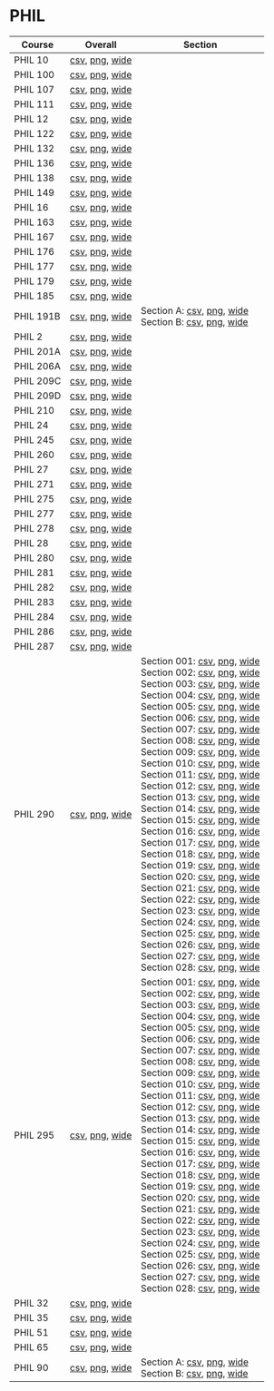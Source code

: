# PHIL

| Course | Overall | Section |
| ------ | ------- | ------- |
| PHIL 10 | [csv](https://github.com/UCSD-Historical-Enrollment-Data/2025Winter/blob/main/overall/PHIL%2010.csv), [png](https://raw.githubusercontent.com/UCSD-Historical-Enrollment-Data/2025Winter/main/plot_overall/PHIL%2010.png), [wide](https://raw.githubusercontent.com/UCSD-Historical-Enrollment-Data/2025Winter/main/plot_overall_wide/PHIL%2010.png) |  |
| PHIL 100 | [csv](https://github.com/UCSD-Historical-Enrollment-Data/2025Winter/blob/main/overall/PHIL%20100.csv), [png](https://raw.githubusercontent.com/UCSD-Historical-Enrollment-Data/2025Winter/main/plot_overall/PHIL%20100.png), [wide](https://raw.githubusercontent.com/UCSD-Historical-Enrollment-Data/2025Winter/main/plot_overall_wide/PHIL%20100.png) |  |
| PHIL 107 | [csv](https://github.com/UCSD-Historical-Enrollment-Data/2025Winter/blob/main/overall/PHIL%20107.csv), [png](https://raw.githubusercontent.com/UCSD-Historical-Enrollment-Data/2025Winter/main/plot_overall/PHIL%20107.png), [wide](https://raw.githubusercontent.com/UCSD-Historical-Enrollment-Data/2025Winter/main/plot_overall_wide/PHIL%20107.png) |  |
| PHIL 111 | [csv](https://github.com/UCSD-Historical-Enrollment-Data/2025Winter/blob/main/overall/PHIL%20111.csv), [png](https://raw.githubusercontent.com/UCSD-Historical-Enrollment-Data/2025Winter/main/plot_overall/PHIL%20111.png), [wide](https://raw.githubusercontent.com/UCSD-Historical-Enrollment-Data/2025Winter/main/plot_overall_wide/PHIL%20111.png) |  |
| PHIL 12 | [csv](https://github.com/UCSD-Historical-Enrollment-Data/2025Winter/blob/main/overall/PHIL%2012.csv), [png](https://raw.githubusercontent.com/UCSD-Historical-Enrollment-Data/2025Winter/main/plot_overall/PHIL%2012.png), [wide](https://raw.githubusercontent.com/UCSD-Historical-Enrollment-Data/2025Winter/main/plot_overall_wide/PHIL%2012.png) |  |
| PHIL 122 | [csv](https://github.com/UCSD-Historical-Enrollment-Data/2025Winter/blob/main/overall/PHIL%20122.csv), [png](https://raw.githubusercontent.com/UCSD-Historical-Enrollment-Data/2025Winter/main/plot_overall/PHIL%20122.png), [wide](https://raw.githubusercontent.com/UCSD-Historical-Enrollment-Data/2025Winter/main/plot_overall_wide/PHIL%20122.png) |  |
| PHIL 132 | [csv](https://github.com/UCSD-Historical-Enrollment-Data/2025Winter/blob/main/overall/PHIL%20132.csv), [png](https://raw.githubusercontent.com/UCSD-Historical-Enrollment-Data/2025Winter/main/plot_overall/PHIL%20132.png), [wide](https://raw.githubusercontent.com/UCSD-Historical-Enrollment-Data/2025Winter/main/plot_overall_wide/PHIL%20132.png) |  |
| PHIL 136 | [csv](https://github.com/UCSD-Historical-Enrollment-Data/2025Winter/blob/main/overall/PHIL%20136.csv), [png](https://raw.githubusercontent.com/UCSD-Historical-Enrollment-Data/2025Winter/main/plot_overall/PHIL%20136.png), [wide](https://raw.githubusercontent.com/UCSD-Historical-Enrollment-Data/2025Winter/main/plot_overall_wide/PHIL%20136.png) |  |
| PHIL 138 | [csv](https://github.com/UCSD-Historical-Enrollment-Data/2025Winter/blob/main/overall/PHIL%20138.csv), [png](https://raw.githubusercontent.com/UCSD-Historical-Enrollment-Data/2025Winter/main/plot_overall/PHIL%20138.png), [wide](https://raw.githubusercontent.com/UCSD-Historical-Enrollment-Data/2025Winter/main/plot_overall_wide/PHIL%20138.png) |  |
| PHIL 149 | [csv](https://github.com/UCSD-Historical-Enrollment-Data/2025Winter/blob/main/overall/PHIL%20149.csv), [png](https://raw.githubusercontent.com/UCSD-Historical-Enrollment-Data/2025Winter/main/plot_overall/PHIL%20149.png), [wide](https://raw.githubusercontent.com/UCSD-Historical-Enrollment-Data/2025Winter/main/plot_overall_wide/PHIL%20149.png) |  |
| PHIL 16 | [csv](https://github.com/UCSD-Historical-Enrollment-Data/2025Winter/blob/main/overall/PHIL%2016.csv), [png](https://raw.githubusercontent.com/UCSD-Historical-Enrollment-Data/2025Winter/main/plot_overall/PHIL%2016.png), [wide](https://raw.githubusercontent.com/UCSD-Historical-Enrollment-Data/2025Winter/main/plot_overall_wide/PHIL%2016.png) |  |
| PHIL 163 | [csv](https://github.com/UCSD-Historical-Enrollment-Data/2025Winter/blob/main/overall/PHIL%20163.csv), [png](https://raw.githubusercontent.com/UCSD-Historical-Enrollment-Data/2025Winter/main/plot_overall/PHIL%20163.png), [wide](https://raw.githubusercontent.com/UCSD-Historical-Enrollment-Data/2025Winter/main/plot_overall_wide/PHIL%20163.png) |  |
| PHIL 167 | [csv](https://github.com/UCSD-Historical-Enrollment-Data/2025Winter/blob/main/overall/PHIL%20167.csv), [png](https://raw.githubusercontent.com/UCSD-Historical-Enrollment-Data/2025Winter/main/plot_overall/PHIL%20167.png), [wide](https://raw.githubusercontent.com/UCSD-Historical-Enrollment-Data/2025Winter/main/plot_overall_wide/PHIL%20167.png) |  |
| PHIL 176 | [csv](https://github.com/UCSD-Historical-Enrollment-Data/2025Winter/blob/main/overall/PHIL%20176.csv), [png](https://raw.githubusercontent.com/UCSD-Historical-Enrollment-Data/2025Winter/main/plot_overall/PHIL%20176.png), [wide](https://raw.githubusercontent.com/UCSD-Historical-Enrollment-Data/2025Winter/main/plot_overall_wide/PHIL%20176.png) |  |
| PHIL 177 | [csv](https://github.com/UCSD-Historical-Enrollment-Data/2025Winter/blob/main/overall/PHIL%20177.csv), [png](https://raw.githubusercontent.com/UCSD-Historical-Enrollment-Data/2025Winter/main/plot_overall/PHIL%20177.png), [wide](https://raw.githubusercontent.com/UCSD-Historical-Enrollment-Data/2025Winter/main/plot_overall_wide/PHIL%20177.png) |  |
| PHIL 179 | [csv](https://github.com/UCSD-Historical-Enrollment-Data/2025Winter/blob/main/overall/PHIL%20179.csv), [png](https://raw.githubusercontent.com/UCSD-Historical-Enrollment-Data/2025Winter/main/plot_overall/PHIL%20179.png), [wide](https://raw.githubusercontent.com/UCSD-Historical-Enrollment-Data/2025Winter/main/plot_overall_wide/PHIL%20179.png) |  |
| PHIL 185 | [csv](https://github.com/UCSD-Historical-Enrollment-Data/2025Winter/blob/main/overall/PHIL%20185.csv), [png](https://raw.githubusercontent.com/UCSD-Historical-Enrollment-Data/2025Winter/main/plot_overall/PHIL%20185.png), [wide](https://raw.githubusercontent.com/UCSD-Historical-Enrollment-Data/2025Winter/main/plot_overall_wide/PHIL%20185.png) |  |
| PHIL 191B | [csv](https://github.com/UCSD-Historical-Enrollment-Data/2025Winter/blob/main/overall/PHIL%20191B.csv), [png](https://raw.githubusercontent.com/UCSD-Historical-Enrollment-Data/2025Winter/main/plot_overall/PHIL%20191B.png), [wide](https://raw.githubusercontent.com/UCSD-Historical-Enrollment-Data/2025Winter/main/plot_overall_wide/PHIL%20191B.png) | Section A: [csv](https://github.com/UCSD-Historical-Enrollment-Data/2025Winter/blob/main/section/PHIL%20191B_A.csv), [png](https://raw.githubusercontent.com/UCSD-Historical-Enrollment-Data/2025Winter/main/plot_section/PHIL%20191B_A.png), [wide](https://raw.githubusercontent.com/UCSD-Historical-Enrollment-Data/2025Winter/main/plot_section_wide/PHIL%20191B_A.png)<br>Section B: [csv](https://github.com/UCSD-Historical-Enrollment-Data/2025Winter/blob/main/section/PHIL%20191B_B.csv), [png](https://raw.githubusercontent.com/UCSD-Historical-Enrollment-Data/2025Winter/main/plot_section/PHIL%20191B_B.png), [wide](https://raw.githubusercontent.com/UCSD-Historical-Enrollment-Data/2025Winter/main/plot_section_wide/PHIL%20191B_B.png) |
| PHIL 2 | [csv](https://github.com/UCSD-Historical-Enrollment-Data/2025Winter/blob/main/overall/PHIL%202.csv), [png](https://raw.githubusercontent.com/UCSD-Historical-Enrollment-Data/2025Winter/main/plot_overall/PHIL%202.png), [wide](https://raw.githubusercontent.com/UCSD-Historical-Enrollment-Data/2025Winter/main/plot_overall_wide/PHIL%202.png) |  |
| PHIL 201A | [csv](https://github.com/UCSD-Historical-Enrollment-Data/2025Winter/blob/main/overall/PHIL%20201A.csv), [png](https://raw.githubusercontent.com/UCSD-Historical-Enrollment-Data/2025Winter/main/plot_overall/PHIL%20201A.png), [wide](https://raw.githubusercontent.com/UCSD-Historical-Enrollment-Data/2025Winter/main/plot_overall_wide/PHIL%20201A.png) |  |
| PHIL 206A | [csv](https://github.com/UCSD-Historical-Enrollment-Data/2025Winter/blob/main/overall/PHIL%20206A.csv), [png](https://raw.githubusercontent.com/UCSD-Historical-Enrollment-Data/2025Winter/main/plot_overall/PHIL%20206A.png), [wide](https://raw.githubusercontent.com/UCSD-Historical-Enrollment-Data/2025Winter/main/plot_overall_wide/PHIL%20206A.png) |  |
| PHIL 209C | [csv](https://github.com/UCSD-Historical-Enrollment-Data/2025Winter/blob/main/overall/PHIL%20209C.csv), [png](https://raw.githubusercontent.com/UCSD-Historical-Enrollment-Data/2025Winter/main/plot_overall/PHIL%20209C.png), [wide](https://raw.githubusercontent.com/UCSD-Historical-Enrollment-Data/2025Winter/main/plot_overall_wide/PHIL%20209C.png) |  |
| PHIL 209D | [csv](https://github.com/UCSD-Historical-Enrollment-Data/2025Winter/blob/main/overall/PHIL%20209D.csv), [png](https://raw.githubusercontent.com/UCSD-Historical-Enrollment-Data/2025Winter/main/plot_overall/PHIL%20209D.png), [wide](https://raw.githubusercontent.com/UCSD-Historical-Enrollment-Data/2025Winter/main/plot_overall_wide/PHIL%20209D.png) |  |
| PHIL 210 | [csv](https://github.com/UCSD-Historical-Enrollment-Data/2025Winter/blob/main/overall/PHIL%20210.csv), [png](https://raw.githubusercontent.com/UCSD-Historical-Enrollment-Data/2025Winter/main/plot_overall/PHIL%20210.png), [wide](https://raw.githubusercontent.com/UCSD-Historical-Enrollment-Data/2025Winter/main/plot_overall_wide/PHIL%20210.png) |  |
| PHIL 24 | [csv](https://github.com/UCSD-Historical-Enrollment-Data/2025Winter/blob/main/overall/PHIL%2024.csv), [png](https://raw.githubusercontent.com/UCSD-Historical-Enrollment-Data/2025Winter/main/plot_overall/PHIL%2024.png), [wide](https://raw.githubusercontent.com/UCSD-Historical-Enrollment-Data/2025Winter/main/plot_overall_wide/PHIL%2024.png) |  |
| PHIL 245 | [csv](https://github.com/UCSD-Historical-Enrollment-Data/2025Winter/blob/main/overall/PHIL%20245.csv), [png](https://raw.githubusercontent.com/UCSD-Historical-Enrollment-Data/2025Winter/main/plot_overall/PHIL%20245.png), [wide](https://raw.githubusercontent.com/UCSD-Historical-Enrollment-Data/2025Winter/main/plot_overall_wide/PHIL%20245.png) |  |
| PHIL 260 | [csv](https://github.com/UCSD-Historical-Enrollment-Data/2025Winter/blob/main/overall/PHIL%20260.csv), [png](https://raw.githubusercontent.com/UCSD-Historical-Enrollment-Data/2025Winter/main/plot_overall/PHIL%20260.png), [wide](https://raw.githubusercontent.com/UCSD-Historical-Enrollment-Data/2025Winter/main/plot_overall_wide/PHIL%20260.png) |  |
| PHIL 27 | [csv](https://github.com/UCSD-Historical-Enrollment-Data/2025Winter/blob/main/overall/PHIL%2027.csv), [png](https://raw.githubusercontent.com/UCSD-Historical-Enrollment-Data/2025Winter/main/plot_overall/PHIL%2027.png), [wide](https://raw.githubusercontent.com/UCSD-Historical-Enrollment-Data/2025Winter/main/plot_overall_wide/PHIL%2027.png) |  |
| PHIL 271 | [csv](https://github.com/UCSD-Historical-Enrollment-Data/2025Winter/blob/main/overall/PHIL%20271.csv), [png](https://raw.githubusercontent.com/UCSD-Historical-Enrollment-Data/2025Winter/main/plot_overall/PHIL%20271.png), [wide](https://raw.githubusercontent.com/UCSD-Historical-Enrollment-Data/2025Winter/main/plot_overall_wide/PHIL%20271.png) |  |
| PHIL 275 | [csv](https://github.com/UCSD-Historical-Enrollment-Data/2025Winter/blob/main/overall/PHIL%20275.csv), [png](https://raw.githubusercontent.com/UCSD-Historical-Enrollment-Data/2025Winter/main/plot_overall/PHIL%20275.png), [wide](https://raw.githubusercontent.com/UCSD-Historical-Enrollment-Data/2025Winter/main/plot_overall_wide/PHIL%20275.png) |  |
| PHIL 277 | [csv](https://github.com/UCSD-Historical-Enrollment-Data/2025Winter/blob/main/overall/PHIL%20277.csv), [png](https://raw.githubusercontent.com/UCSD-Historical-Enrollment-Data/2025Winter/main/plot_overall/PHIL%20277.png), [wide](https://raw.githubusercontent.com/UCSD-Historical-Enrollment-Data/2025Winter/main/plot_overall_wide/PHIL%20277.png) |  |
| PHIL 278 | [csv](https://github.com/UCSD-Historical-Enrollment-Data/2025Winter/blob/main/overall/PHIL%20278.csv), [png](https://raw.githubusercontent.com/UCSD-Historical-Enrollment-Data/2025Winter/main/plot_overall/PHIL%20278.png), [wide](https://raw.githubusercontent.com/UCSD-Historical-Enrollment-Data/2025Winter/main/plot_overall_wide/PHIL%20278.png) |  |
| PHIL 28 | [csv](https://github.com/UCSD-Historical-Enrollment-Data/2025Winter/blob/main/overall/PHIL%2028.csv), [png](https://raw.githubusercontent.com/UCSD-Historical-Enrollment-Data/2025Winter/main/plot_overall/PHIL%2028.png), [wide](https://raw.githubusercontent.com/UCSD-Historical-Enrollment-Data/2025Winter/main/plot_overall_wide/PHIL%2028.png) |  |
| PHIL 280 | [csv](https://github.com/UCSD-Historical-Enrollment-Data/2025Winter/blob/main/overall/PHIL%20280.csv), [png](https://raw.githubusercontent.com/UCSD-Historical-Enrollment-Data/2025Winter/main/plot_overall/PHIL%20280.png), [wide](https://raw.githubusercontent.com/UCSD-Historical-Enrollment-Data/2025Winter/main/plot_overall_wide/PHIL%20280.png) |  |
| PHIL 281 | [csv](https://github.com/UCSD-Historical-Enrollment-Data/2025Winter/blob/main/overall/PHIL%20281.csv), [png](https://raw.githubusercontent.com/UCSD-Historical-Enrollment-Data/2025Winter/main/plot_overall/PHIL%20281.png), [wide](https://raw.githubusercontent.com/UCSD-Historical-Enrollment-Data/2025Winter/main/plot_overall_wide/PHIL%20281.png) |  |
| PHIL 282 | [csv](https://github.com/UCSD-Historical-Enrollment-Data/2025Winter/blob/main/overall/PHIL%20282.csv), [png](https://raw.githubusercontent.com/UCSD-Historical-Enrollment-Data/2025Winter/main/plot_overall/PHIL%20282.png), [wide](https://raw.githubusercontent.com/UCSD-Historical-Enrollment-Data/2025Winter/main/plot_overall_wide/PHIL%20282.png) |  |
| PHIL 283 | [csv](https://github.com/UCSD-Historical-Enrollment-Data/2025Winter/blob/main/overall/PHIL%20283.csv), [png](https://raw.githubusercontent.com/UCSD-Historical-Enrollment-Data/2025Winter/main/plot_overall/PHIL%20283.png), [wide](https://raw.githubusercontent.com/UCSD-Historical-Enrollment-Data/2025Winter/main/plot_overall_wide/PHIL%20283.png) |  |
| PHIL 284 | [csv](https://github.com/UCSD-Historical-Enrollment-Data/2025Winter/blob/main/overall/PHIL%20284.csv), [png](https://raw.githubusercontent.com/UCSD-Historical-Enrollment-Data/2025Winter/main/plot_overall/PHIL%20284.png), [wide](https://raw.githubusercontent.com/UCSD-Historical-Enrollment-Data/2025Winter/main/plot_overall_wide/PHIL%20284.png) |  |
| PHIL 286 | [csv](https://github.com/UCSD-Historical-Enrollment-Data/2025Winter/blob/main/overall/PHIL%20286.csv), [png](https://raw.githubusercontent.com/UCSD-Historical-Enrollment-Data/2025Winter/main/plot_overall/PHIL%20286.png), [wide](https://raw.githubusercontent.com/UCSD-Historical-Enrollment-Data/2025Winter/main/plot_overall_wide/PHIL%20286.png) |  |
| PHIL 287 | [csv](https://github.com/UCSD-Historical-Enrollment-Data/2025Winter/blob/main/overall/PHIL%20287.csv), [png](https://raw.githubusercontent.com/UCSD-Historical-Enrollment-Data/2025Winter/main/plot_overall/PHIL%20287.png), [wide](https://raw.githubusercontent.com/UCSD-Historical-Enrollment-Data/2025Winter/main/plot_overall_wide/PHIL%20287.png) |  |
| PHIL 290 | [csv](https://github.com/UCSD-Historical-Enrollment-Data/2025Winter/blob/main/overall/PHIL%20290.csv), [png](https://raw.githubusercontent.com/UCSD-Historical-Enrollment-Data/2025Winter/main/plot_overall/PHIL%20290.png), [wide](https://raw.githubusercontent.com/UCSD-Historical-Enrollment-Data/2025Winter/main/plot_overall_wide/PHIL%20290.png) | Section 001: [csv](https://github.com/UCSD-Historical-Enrollment-Data/2025Winter/blob/main/section/PHIL%20290_001.csv), [png](https://raw.githubusercontent.com/UCSD-Historical-Enrollment-Data/2025Winter/main/plot_section/PHIL%20290_001.png), [wide](https://raw.githubusercontent.com/UCSD-Historical-Enrollment-Data/2025Winter/main/plot_section_wide/PHIL%20290_001.png)<br>Section 002: [csv](https://github.com/UCSD-Historical-Enrollment-Data/2025Winter/blob/main/section/PHIL%20290_002.csv), [png](https://raw.githubusercontent.com/UCSD-Historical-Enrollment-Data/2025Winter/main/plot_section/PHIL%20290_002.png), [wide](https://raw.githubusercontent.com/UCSD-Historical-Enrollment-Data/2025Winter/main/plot_section_wide/PHIL%20290_002.png)<br>Section 003: [csv](https://github.com/UCSD-Historical-Enrollment-Data/2025Winter/blob/main/section/PHIL%20290_003.csv), [png](https://raw.githubusercontent.com/UCSD-Historical-Enrollment-Data/2025Winter/main/plot_section/PHIL%20290_003.png), [wide](https://raw.githubusercontent.com/UCSD-Historical-Enrollment-Data/2025Winter/main/plot_section_wide/PHIL%20290_003.png)<br>Section 004: [csv](https://github.com/UCSD-Historical-Enrollment-Data/2025Winter/blob/main/section/PHIL%20290_004.csv), [png](https://raw.githubusercontent.com/UCSD-Historical-Enrollment-Data/2025Winter/main/plot_section/PHIL%20290_004.png), [wide](https://raw.githubusercontent.com/UCSD-Historical-Enrollment-Data/2025Winter/main/plot_section_wide/PHIL%20290_004.png)<br>Section 005: [csv](https://github.com/UCSD-Historical-Enrollment-Data/2025Winter/blob/main/section/PHIL%20290_005.csv), [png](https://raw.githubusercontent.com/UCSD-Historical-Enrollment-Data/2025Winter/main/plot_section/PHIL%20290_005.png), [wide](https://raw.githubusercontent.com/UCSD-Historical-Enrollment-Data/2025Winter/main/plot_section_wide/PHIL%20290_005.png)<br>Section 006: [csv](https://github.com/UCSD-Historical-Enrollment-Data/2025Winter/blob/main/section/PHIL%20290_006.csv), [png](https://raw.githubusercontent.com/UCSD-Historical-Enrollment-Data/2025Winter/main/plot_section/PHIL%20290_006.png), [wide](https://raw.githubusercontent.com/UCSD-Historical-Enrollment-Data/2025Winter/main/plot_section_wide/PHIL%20290_006.png)<br>Section 007: [csv](https://github.com/UCSD-Historical-Enrollment-Data/2025Winter/blob/main/section/PHIL%20290_007.csv), [png](https://raw.githubusercontent.com/UCSD-Historical-Enrollment-Data/2025Winter/main/plot_section/PHIL%20290_007.png), [wide](https://raw.githubusercontent.com/UCSD-Historical-Enrollment-Data/2025Winter/main/plot_section_wide/PHIL%20290_007.png)<br>Section 008: [csv](https://github.com/UCSD-Historical-Enrollment-Data/2025Winter/blob/main/section/PHIL%20290_008.csv), [png](https://raw.githubusercontent.com/UCSD-Historical-Enrollment-Data/2025Winter/main/plot_section/PHIL%20290_008.png), [wide](https://raw.githubusercontent.com/UCSD-Historical-Enrollment-Data/2025Winter/main/plot_section_wide/PHIL%20290_008.png)<br>Section 009: [csv](https://github.com/UCSD-Historical-Enrollment-Data/2025Winter/blob/main/section/PHIL%20290_009.csv), [png](https://raw.githubusercontent.com/UCSD-Historical-Enrollment-Data/2025Winter/main/plot_section/PHIL%20290_009.png), [wide](https://raw.githubusercontent.com/UCSD-Historical-Enrollment-Data/2025Winter/main/plot_section_wide/PHIL%20290_009.png)<br>Section 010: [csv](https://github.com/UCSD-Historical-Enrollment-Data/2025Winter/blob/main/section/PHIL%20290_010.csv), [png](https://raw.githubusercontent.com/UCSD-Historical-Enrollment-Data/2025Winter/main/plot_section/PHIL%20290_010.png), [wide](https://raw.githubusercontent.com/UCSD-Historical-Enrollment-Data/2025Winter/main/plot_section_wide/PHIL%20290_010.png)<br>Section 011: [csv](https://github.com/UCSD-Historical-Enrollment-Data/2025Winter/blob/main/section/PHIL%20290_011.csv), [png](https://raw.githubusercontent.com/UCSD-Historical-Enrollment-Data/2025Winter/main/plot_section/PHIL%20290_011.png), [wide](https://raw.githubusercontent.com/UCSD-Historical-Enrollment-Data/2025Winter/main/plot_section_wide/PHIL%20290_011.png)<br>Section 012: [csv](https://github.com/UCSD-Historical-Enrollment-Data/2025Winter/blob/main/section/PHIL%20290_012.csv), [png](https://raw.githubusercontent.com/UCSD-Historical-Enrollment-Data/2025Winter/main/plot_section/PHIL%20290_012.png), [wide](https://raw.githubusercontent.com/UCSD-Historical-Enrollment-Data/2025Winter/main/plot_section_wide/PHIL%20290_012.png)<br>Section 013: [csv](https://github.com/UCSD-Historical-Enrollment-Data/2025Winter/blob/main/section/PHIL%20290_013.csv), [png](https://raw.githubusercontent.com/UCSD-Historical-Enrollment-Data/2025Winter/main/plot_section/PHIL%20290_013.png), [wide](https://raw.githubusercontent.com/UCSD-Historical-Enrollment-Data/2025Winter/main/plot_section_wide/PHIL%20290_013.png)<br>Section 014: [csv](https://github.com/UCSD-Historical-Enrollment-Data/2025Winter/blob/main/section/PHIL%20290_014.csv), [png](https://raw.githubusercontent.com/UCSD-Historical-Enrollment-Data/2025Winter/main/plot_section/PHIL%20290_014.png), [wide](https://raw.githubusercontent.com/UCSD-Historical-Enrollment-Data/2025Winter/main/plot_section_wide/PHIL%20290_014.png)<br>Section 015: [csv](https://github.com/UCSD-Historical-Enrollment-Data/2025Winter/blob/main/section/PHIL%20290_015.csv), [png](https://raw.githubusercontent.com/UCSD-Historical-Enrollment-Data/2025Winter/main/plot_section/PHIL%20290_015.png), [wide](https://raw.githubusercontent.com/UCSD-Historical-Enrollment-Data/2025Winter/main/plot_section_wide/PHIL%20290_015.png)<br>Section 016: [csv](https://github.com/UCSD-Historical-Enrollment-Data/2025Winter/blob/main/section/PHIL%20290_016.csv), [png](https://raw.githubusercontent.com/UCSD-Historical-Enrollment-Data/2025Winter/main/plot_section/PHIL%20290_016.png), [wide](https://raw.githubusercontent.com/UCSD-Historical-Enrollment-Data/2025Winter/main/plot_section_wide/PHIL%20290_016.png)<br>Section 017: [csv](https://github.com/UCSD-Historical-Enrollment-Data/2025Winter/blob/main/section/PHIL%20290_017.csv), [png](https://raw.githubusercontent.com/UCSD-Historical-Enrollment-Data/2025Winter/main/plot_section/PHIL%20290_017.png), [wide](https://raw.githubusercontent.com/UCSD-Historical-Enrollment-Data/2025Winter/main/plot_section_wide/PHIL%20290_017.png)<br>Section 018: [csv](https://github.com/UCSD-Historical-Enrollment-Data/2025Winter/blob/main/section/PHIL%20290_018.csv), [png](https://raw.githubusercontent.com/UCSD-Historical-Enrollment-Data/2025Winter/main/plot_section/PHIL%20290_018.png), [wide](https://raw.githubusercontent.com/UCSD-Historical-Enrollment-Data/2025Winter/main/plot_section_wide/PHIL%20290_018.png)<br>Section 019: [csv](https://github.com/UCSD-Historical-Enrollment-Data/2025Winter/blob/main/section/PHIL%20290_019.csv), [png](https://raw.githubusercontent.com/UCSD-Historical-Enrollment-Data/2025Winter/main/plot_section/PHIL%20290_019.png), [wide](https://raw.githubusercontent.com/UCSD-Historical-Enrollment-Data/2025Winter/main/plot_section_wide/PHIL%20290_019.png)<br>Section 020: [csv](https://github.com/UCSD-Historical-Enrollment-Data/2025Winter/blob/main/section/PHIL%20290_020.csv), [png](https://raw.githubusercontent.com/UCSD-Historical-Enrollment-Data/2025Winter/main/plot_section/PHIL%20290_020.png), [wide](https://raw.githubusercontent.com/UCSD-Historical-Enrollment-Data/2025Winter/main/plot_section_wide/PHIL%20290_020.png)<br>Section 021: [csv](https://github.com/UCSD-Historical-Enrollment-Data/2025Winter/blob/main/section/PHIL%20290_021.csv), [png](https://raw.githubusercontent.com/UCSD-Historical-Enrollment-Data/2025Winter/main/plot_section/PHIL%20290_021.png), [wide](https://raw.githubusercontent.com/UCSD-Historical-Enrollment-Data/2025Winter/main/plot_section_wide/PHIL%20290_021.png)<br>Section 022: [csv](https://github.com/UCSD-Historical-Enrollment-Data/2025Winter/blob/main/section/PHIL%20290_022.csv), [png](https://raw.githubusercontent.com/UCSD-Historical-Enrollment-Data/2025Winter/main/plot_section/PHIL%20290_022.png), [wide](https://raw.githubusercontent.com/UCSD-Historical-Enrollment-Data/2025Winter/main/plot_section_wide/PHIL%20290_022.png)<br>Section 023: [csv](https://github.com/UCSD-Historical-Enrollment-Data/2025Winter/blob/main/section/PHIL%20290_023.csv), [png](https://raw.githubusercontent.com/UCSD-Historical-Enrollment-Data/2025Winter/main/plot_section/PHIL%20290_023.png), [wide](https://raw.githubusercontent.com/UCSD-Historical-Enrollment-Data/2025Winter/main/plot_section_wide/PHIL%20290_023.png)<br>Section 024: [csv](https://github.com/UCSD-Historical-Enrollment-Data/2025Winter/blob/main/section/PHIL%20290_024.csv), [png](https://raw.githubusercontent.com/UCSD-Historical-Enrollment-Data/2025Winter/main/plot_section/PHIL%20290_024.png), [wide](https://raw.githubusercontent.com/UCSD-Historical-Enrollment-Data/2025Winter/main/plot_section_wide/PHIL%20290_024.png)<br>Section 025: [csv](https://github.com/UCSD-Historical-Enrollment-Data/2025Winter/blob/main/section/PHIL%20290_025.csv), [png](https://raw.githubusercontent.com/UCSD-Historical-Enrollment-Data/2025Winter/main/plot_section/PHIL%20290_025.png), [wide](https://raw.githubusercontent.com/UCSD-Historical-Enrollment-Data/2025Winter/main/plot_section_wide/PHIL%20290_025.png)<br>Section 026: [csv](https://github.com/UCSD-Historical-Enrollment-Data/2025Winter/blob/main/section/PHIL%20290_026.csv), [png](https://raw.githubusercontent.com/UCSD-Historical-Enrollment-Data/2025Winter/main/plot_section/PHIL%20290_026.png), [wide](https://raw.githubusercontent.com/UCSD-Historical-Enrollment-Data/2025Winter/main/plot_section_wide/PHIL%20290_026.png)<br>Section 027: [csv](https://github.com/UCSD-Historical-Enrollment-Data/2025Winter/blob/main/section/PHIL%20290_027.csv), [png](https://raw.githubusercontent.com/UCSD-Historical-Enrollment-Data/2025Winter/main/plot_section/PHIL%20290_027.png), [wide](https://raw.githubusercontent.com/UCSD-Historical-Enrollment-Data/2025Winter/main/plot_section_wide/PHIL%20290_027.png)<br>Section 028: [csv](https://github.com/UCSD-Historical-Enrollment-Data/2025Winter/blob/main/section/PHIL%20290_028.csv), [png](https://raw.githubusercontent.com/UCSD-Historical-Enrollment-Data/2025Winter/main/plot_section/PHIL%20290_028.png), [wide](https://raw.githubusercontent.com/UCSD-Historical-Enrollment-Data/2025Winter/main/plot_section_wide/PHIL%20290_028.png) |
| PHIL 295 | [csv](https://github.com/UCSD-Historical-Enrollment-Data/2025Winter/blob/main/overall/PHIL%20295.csv), [png](https://raw.githubusercontent.com/UCSD-Historical-Enrollment-Data/2025Winter/main/plot_overall/PHIL%20295.png), [wide](https://raw.githubusercontent.com/UCSD-Historical-Enrollment-Data/2025Winter/main/plot_overall_wide/PHIL%20295.png) | Section 001: [csv](https://github.com/UCSD-Historical-Enrollment-Data/2025Winter/blob/main/section/PHIL%20295_001.csv), [png](https://raw.githubusercontent.com/UCSD-Historical-Enrollment-Data/2025Winter/main/plot_section/PHIL%20295_001.png), [wide](https://raw.githubusercontent.com/UCSD-Historical-Enrollment-Data/2025Winter/main/plot_section_wide/PHIL%20295_001.png)<br>Section 002: [csv](https://github.com/UCSD-Historical-Enrollment-Data/2025Winter/blob/main/section/PHIL%20295_002.csv), [png](https://raw.githubusercontent.com/UCSD-Historical-Enrollment-Data/2025Winter/main/plot_section/PHIL%20295_002.png), [wide](https://raw.githubusercontent.com/UCSD-Historical-Enrollment-Data/2025Winter/main/plot_section_wide/PHIL%20295_002.png)<br>Section 003: [csv](https://github.com/UCSD-Historical-Enrollment-Data/2025Winter/blob/main/section/PHIL%20295_003.csv), [png](https://raw.githubusercontent.com/UCSD-Historical-Enrollment-Data/2025Winter/main/plot_section/PHIL%20295_003.png), [wide](https://raw.githubusercontent.com/UCSD-Historical-Enrollment-Data/2025Winter/main/plot_section_wide/PHIL%20295_003.png)<br>Section 004: [csv](https://github.com/UCSD-Historical-Enrollment-Data/2025Winter/blob/main/section/PHIL%20295_004.csv), [png](https://raw.githubusercontent.com/UCSD-Historical-Enrollment-Data/2025Winter/main/plot_section/PHIL%20295_004.png), [wide](https://raw.githubusercontent.com/UCSD-Historical-Enrollment-Data/2025Winter/main/plot_section_wide/PHIL%20295_004.png)<br>Section 005: [csv](https://github.com/UCSD-Historical-Enrollment-Data/2025Winter/blob/main/section/PHIL%20295_005.csv), [png](https://raw.githubusercontent.com/UCSD-Historical-Enrollment-Data/2025Winter/main/plot_section/PHIL%20295_005.png), [wide](https://raw.githubusercontent.com/UCSD-Historical-Enrollment-Data/2025Winter/main/plot_section_wide/PHIL%20295_005.png)<br>Section 006: [csv](https://github.com/UCSD-Historical-Enrollment-Data/2025Winter/blob/main/section/PHIL%20295_006.csv), [png](https://raw.githubusercontent.com/UCSD-Historical-Enrollment-Data/2025Winter/main/plot_section/PHIL%20295_006.png), [wide](https://raw.githubusercontent.com/UCSD-Historical-Enrollment-Data/2025Winter/main/plot_section_wide/PHIL%20295_006.png)<br>Section 007: [csv](https://github.com/UCSD-Historical-Enrollment-Data/2025Winter/blob/main/section/PHIL%20295_007.csv), [png](https://raw.githubusercontent.com/UCSD-Historical-Enrollment-Data/2025Winter/main/plot_section/PHIL%20295_007.png), [wide](https://raw.githubusercontent.com/UCSD-Historical-Enrollment-Data/2025Winter/main/plot_section_wide/PHIL%20295_007.png)<br>Section 008: [csv](https://github.com/UCSD-Historical-Enrollment-Data/2025Winter/blob/main/section/PHIL%20295_008.csv), [png](https://raw.githubusercontent.com/UCSD-Historical-Enrollment-Data/2025Winter/main/plot_section/PHIL%20295_008.png), [wide](https://raw.githubusercontent.com/UCSD-Historical-Enrollment-Data/2025Winter/main/plot_section_wide/PHIL%20295_008.png)<br>Section 009: [csv](https://github.com/UCSD-Historical-Enrollment-Data/2025Winter/blob/main/section/PHIL%20295_009.csv), [png](https://raw.githubusercontent.com/UCSD-Historical-Enrollment-Data/2025Winter/main/plot_section/PHIL%20295_009.png), [wide](https://raw.githubusercontent.com/UCSD-Historical-Enrollment-Data/2025Winter/main/plot_section_wide/PHIL%20295_009.png)<br>Section 010: [csv](https://github.com/UCSD-Historical-Enrollment-Data/2025Winter/blob/main/section/PHIL%20295_010.csv), [png](https://raw.githubusercontent.com/UCSD-Historical-Enrollment-Data/2025Winter/main/plot_section/PHIL%20295_010.png), [wide](https://raw.githubusercontent.com/UCSD-Historical-Enrollment-Data/2025Winter/main/plot_section_wide/PHIL%20295_010.png)<br>Section 011: [csv](https://github.com/UCSD-Historical-Enrollment-Data/2025Winter/blob/main/section/PHIL%20295_011.csv), [png](https://raw.githubusercontent.com/UCSD-Historical-Enrollment-Data/2025Winter/main/plot_section/PHIL%20295_011.png), [wide](https://raw.githubusercontent.com/UCSD-Historical-Enrollment-Data/2025Winter/main/plot_section_wide/PHIL%20295_011.png)<br>Section 012: [csv](https://github.com/UCSD-Historical-Enrollment-Data/2025Winter/blob/main/section/PHIL%20295_012.csv), [png](https://raw.githubusercontent.com/UCSD-Historical-Enrollment-Data/2025Winter/main/plot_section/PHIL%20295_012.png), [wide](https://raw.githubusercontent.com/UCSD-Historical-Enrollment-Data/2025Winter/main/plot_section_wide/PHIL%20295_012.png)<br>Section 013: [csv](https://github.com/UCSD-Historical-Enrollment-Data/2025Winter/blob/main/section/PHIL%20295_013.csv), [png](https://raw.githubusercontent.com/UCSD-Historical-Enrollment-Data/2025Winter/main/plot_section/PHIL%20295_013.png), [wide](https://raw.githubusercontent.com/UCSD-Historical-Enrollment-Data/2025Winter/main/plot_section_wide/PHIL%20295_013.png)<br>Section 014: [csv](https://github.com/UCSD-Historical-Enrollment-Data/2025Winter/blob/main/section/PHIL%20295_014.csv), [png](https://raw.githubusercontent.com/UCSD-Historical-Enrollment-Data/2025Winter/main/plot_section/PHIL%20295_014.png), [wide](https://raw.githubusercontent.com/UCSD-Historical-Enrollment-Data/2025Winter/main/plot_section_wide/PHIL%20295_014.png)<br>Section 015: [csv](https://github.com/UCSD-Historical-Enrollment-Data/2025Winter/blob/main/section/PHIL%20295_015.csv), [png](https://raw.githubusercontent.com/UCSD-Historical-Enrollment-Data/2025Winter/main/plot_section/PHIL%20295_015.png), [wide](https://raw.githubusercontent.com/UCSD-Historical-Enrollment-Data/2025Winter/main/plot_section_wide/PHIL%20295_015.png)<br>Section 016: [csv](https://github.com/UCSD-Historical-Enrollment-Data/2025Winter/blob/main/section/PHIL%20295_016.csv), [png](https://raw.githubusercontent.com/UCSD-Historical-Enrollment-Data/2025Winter/main/plot_section/PHIL%20295_016.png), [wide](https://raw.githubusercontent.com/UCSD-Historical-Enrollment-Data/2025Winter/main/plot_section_wide/PHIL%20295_016.png)<br>Section 017: [csv](https://github.com/UCSD-Historical-Enrollment-Data/2025Winter/blob/main/section/PHIL%20295_017.csv), [png](https://raw.githubusercontent.com/UCSD-Historical-Enrollment-Data/2025Winter/main/plot_section/PHIL%20295_017.png), [wide](https://raw.githubusercontent.com/UCSD-Historical-Enrollment-Data/2025Winter/main/plot_section_wide/PHIL%20295_017.png)<br>Section 018: [csv](https://github.com/UCSD-Historical-Enrollment-Data/2025Winter/blob/main/section/PHIL%20295_018.csv), [png](https://raw.githubusercontent.com/UCSD-Historical-Enrollment-Data/2025Winter/main/plot_section/PHIL%20295_018.png), [wide](https://raw.githubusercontent.com/UCSD-Historical-Enrollment-Data/2025Winter/main/plot_section_wide/PHIL%20295_018.png)<br>Section 019: [csv](https://github.com/UCSD-Historical-Enrollment-Data/2025Winter/blob/main/section/PHIL%20295_019.csv), [png](https://raw.githubusercontent.com/UCSD-Historical-Enrollment-Data/2025Winter/main/plot_section/PHIL%20295_019.png), [wide](https://raw.githubusercontent.com/UCSD-Historical-Enrollment-Data/2025Winter/main/plot_section_wide/PHIL%20295_019.png)<br>Section 020: [csv](https://github.com/UCSD-Historical-Enrollment-Data/2025Winter/blob/main/section/PHIL%20295_020.csv), [png](https://raw.githubusercontent.com/UCSD-Historical-Enrollment-Data/2025Winter/main/plot_section/PHIL%20295_020.png), [wide](https://raw.githubusercontent.com/UCSD-Historical-Enrollment-Data/2025Winter/main/plot_section_wide/PHIL%20295_020.png)<br>Section 021: [csv](https://github.com/UCSD-Historical-Enrollment-Data/2025Winter/blob/main/section/PHIL%20295_021.csv), [png](https://raw.githubusercontent.com/UCSD-Historical-Enrollment-Data/2025Winter/main/plot_section/PHIL%20295_021.png), [wide](https://raw.githubusercontent.com/UCSD-Historical-Enrollment-Data/2025Winter/main/plot_section_wide/PHIL%20295_021.png)<br>Section 022: [csv](https://github.com/UCSD-Historical-Enrollment-Data/2025Winter/blob/main/section/PHIL%20295_022.csv), [png](https://raw.githubusercontent.com/UCSD-Historical-Enrollment-Data/2025Winter/main/plot_section/PHIL%20295_022.png), [wide](https://raw.githubusercontent.com/UCSD-Historical-Enrollment-Data/2025Winter/main/plot_section_wide/PHIL%20295_022.png)<br>Section 023: [csv](https://github.com/UCSD-Historical-Enrollment-Data/2025Winter/blob/main/section/PHIL%20295_023.csv), [png](https://raw.githubusercontent.com/UCSD-Historical-Enrollment-Data/2025Winter/main/plot_section/PHIL%20295_023.png), [wide](https://raw.githubusercontent.com/UCSD-Historical-Enrollment-Data/2025Winter/main/plot_section_wide/PHIL%20295_023.png)<br>Section 024: [csv](https://github.com/UCSD-Historical-Enrollment-Data/2025Winter/blob/main/section/PHIL%20295_024.csv), [png](https://raw.githubusercontent.com/UCSD-Historical-Enrollment-Data/2025Winter/main/plot_section/PHIL%20295_024.png), [wide](https://raw.githubusercontent.com/UCSD-Historical-Enrollment-Data/2025Winter/main/plot_section_wide/PHIL%20295_024.png)<br>Section 025: [csv](https://github.com/UCSD-Historical-Enrollment-Data/2025Winter/blob/main/section/PHIL%20295_025.csv), [png](https://raw.githubusercontent.com/UCSD-Historical-Enrollment-Data/2025Winter/main/plot_section/PHIL%20295_025.png), [wide](https://raw.githubusercontent.com/UCSD-Historical-Enrollment-Data/2025Winter/main/plot_section_wide/PHIL%20295_025.png)<br>Section 026: [csv](https://github.com/UCSD-Historical-Enrollment-Data/2025Winter/blob/main/section/PHIL%20295_026.csv), [png](https://raw.githubusercontent.com/UCSD-Historical-Enrollment-Data/2025Winter/main/plot_section/PHIL%20295_026.png), [wide](https://raw.githubusercontent.com/UCSD-Historical-Enrollment-Data/2025Winter/main/plot_section_wide/PHIL%20295_026.png)<br>Section 027: [csv](https://github.com/UCSD-Historical-Enrollment-Data/2025Winter/blob/main/section/PHIL%20295_027.csv), [png](https://raw.githubusercontent.com/UCSD-Historical-Enrollment-Data/2025Winter/main/plot_section/PHIL%20295_027.png), [wide](https://raw.githubusercontent.com/UCSD-Historical-Enrollment-Data/2025Winter/main/plot_section_wide/PHIL%20295_027.png)<br>Section 028: [csv](https://github.com/UCSD-Historical-Enrollment-Data/2025Winter/blob/main/section/PHIL%20295_028.csv), [png](https://raw.githubusercontent.com/UCSD-Historical-Enrollment-Data/2025Winter/main/plot_section/PHIL%20295_028.png), [wide](https://raw.githubusercontent.com/UCSD-Historical-Enrollment-Data/2025Winter/main/plot_section_wide/PHIL%20295_028.png) |
| PHIL 32 | [csv](https://github.com/UCSD-Historical-Enrollment-Data/2025Winter/blob/main/overall/PHIL%2032.csv), [png](https://raw.githubusercontent.com/UCSD-Historical-Enrollment-Data/2025Winter/main/plot_overall/PHIL%2032.png), [wide](https://raw.githubusercontent.com/UCSD-Historical-Enrollment-Data/2025Winter/main/plot_overall_wide/PHIL%2032.png) |  |
| PHIL 35 | [csv](https://github.com/UCSD-Historical-Enrollment-Data/2025Winter/blob/main/overall/PHIL%2035.csv), [png](https://raw.githubusercontent.com/UCSD-Historical-Enrollment-Data/2025Winter/main/plot_overall/PHIL%2035.png), [wide](https://raw.githubusercontent.com/UCSD-Historical-Enrollment-Data/2025Winter/main/plot_overall_wide/PHIL%2035.png) |  |
| PHIL 51 | [csv](https://github.com/UCSD-Historical-Enrollment-Data/2025Winter/blob/main/overall/PHIL%2051.csv), [png](https://raw.githubusercontent.com/UCSD-Historical-Enrollment-Data/2025Winter/main/plot_overall/PHIL%2051.png), [wide](https://raw.githubusercontent.com/UCSD-Historical-Enrollment-Data/2025Winter/main/plot_overall_wide/PHIL%2051.png) |  |
| PHIL 65 | [csv](https://github.com/UCSD-Historical-Enrollment-Data/2025Winter/blob/main/overall/PHIL%2065.csv), [png](https://raw.githubusercontent.com/UCSD-Historical-Enrollment-Data/2025Winter/main/plot_overall/PHIL%2065.png), [wide](https://raw.githubusercontent.com/UCSD-Historical-Enrollment-Data/2025Winter/main/plot_overall_wide/PHIL%2065.png) |  |
| PHIL 90 | [csv](https://github.com/UCSD-Historical-Enrollment-Data/2025Winter/blob/main/overall/PHIL%2090.csv), [png](https://raw.githubusercontent.com/UCSD-Historical-Enrollment-Data/2025Winter/main/plot_overall/PHIL%2090.png), [wide](https://raw.githubusercontent.com/UCSD-Historical-Enrollment-Data/2025Winter/main/plot_overall_wide/PHIL%2090.png) | Section A: [csv](https://github.com/UCSD-Historical-Enrollment-Data/2025Winter/blob/main/section/PHIL%2090_A.csv), [png](https://raw.githubusercontent.com/UCSD-Historical-Enrollment-Data/2025Winter/main/plot_section/PHIL%2090_A.png), [wide](https://raw.githubusercontent.com/UCSD-Historical-Enrollment-Data/2025Winter/main/plot_section_wide/PHIL%2090_A.png)<br>Section B: [csv](https://github.com/UCSD-Historical-Enrollment-Data/2025Winter/blob/main/section/PHIL%2090_B.csv), [png](https://raw.githubusercontent.com/UCSD-Historical-Enrollment-Data/2025Winter/main/plot_section/PHIL%2090_B.png), [wide](https://raw.githubusercontent.com/UCSD-Historical-Enrollment-Data/2025Winter/main/plot_section_wide/PHIL%2090_B.png) |
